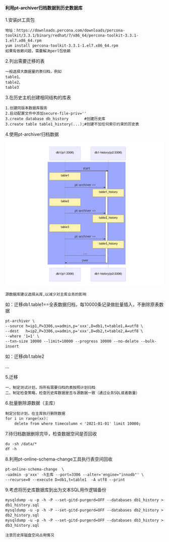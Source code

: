 #### 利用pt-archiver归档数据到历史数据库

1.安装pt工具包

```
地址：https://downloads.percona.com/downloads/percona-toolkit/3.3.1/binary/redhat/7/x86_64/percona-toolkit-3.3.1-1.el7.x86_64.rpm
yum install percona-toolkit-3.3.1-1.el7.x86_64.rpm
如果有依赖问题，需要解决perl包依赖
```

2.列出需要迁移的表

```
一般选择大数据量的表归档，例如
table1、
table2、
table3
```

3.在历史主机创建相同结构的库表

```
1.创建同版本数据库服务
2.启动配置文件中添加secure-file-priv=''
3.create database db_history       #创建历史库
3.create table table1_history(...);#创建不加任何索引约束的历史表
```

4.使用pt-archiver归档数据

![image-1](https://github.com/xu221/keynotes/blob/pictures/MySQL/%E5%A4%9A%E8%A1%A8%E8%BF%81%E7%A7%BB.png)


```
源数据库建议选择从库,以减少对主库业务的影响
```

如：迁移db1.table1==全表数据归档，每10000条记录做批量插入，不删除原表数据

```
pt-archiver \
--source h=ip1,P=3306,u=admin,p='xxx',D=db1,t=table1,A=utf8 \
--dest   h=ip2,P=3306,u=admin,p='xxx',D=db2,t=table2,A=utf8 \
--where '1=1' \
--txn-size 10000 --limit=10000 --progress 10000 --no-delete --bulk-insert
```

如：迁移db1.table2

...

5.迁移

```
一、制定测试计划，将所有需要归档的表按照计划归档
二、制定检查策略，检查历史库数据是否与源数据一致（通过业务SQL或者数量）
```

6.批量删除源数据（主库）

```
制定分批计划，在主库执行删除数据
for i in range(xx):
    delete from where timecolumn < '2021-01-01' limit 10000;
```

7.待归档数据删除完毕，检查数据空间是否回收

```
du -sh /data/*
df -h
```

8.利用pt-online-schema-change工具执行表空间回收

```
pt-online-schema-change  \
-uadmin -p'xxx' -h主库 --port=3306 --alter='engine="innodb"' \
--recurse=0 --execute D=db1,t=table1  -A utf8 --print
```

9.考虑将历史库数据库到出为文本SQL用作逻辑备份

```
mysqldump -u -p -h -P --set-gitd-purgerd=OFF --databases db1_history > db1_history.sql
mysqldump -u -p -h -P --set-gitd-purgerd=OFF --databases db2_history > db2_history.sql
mysqldump -u -p -h -P --set-gitd-purgerd=OFF --databases db3_history > db3_history.sql
```

```
注意历史库磁盘空间占用情况
```







